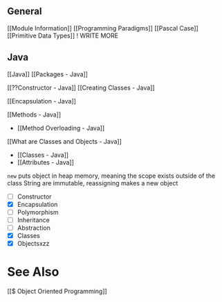 ## General
[[Module Information]]
[[Programming Paradigms]]
[[Pascal Case]]
[[Primitive Data Types]] ! WRITE MORE

## Java
[[Java]]
[[Packages - Java]]

[[??Constructor - Java]]
[[Creating Classes - Java]]

[[Encapsulation - Java]]

[[Methods - Java]]
- [[Method Overloading - Java]]


[[What are Classes and Objects - Java]]
- [[Classes - Java]]
- [[Attributes - Java]]


`new` puts object in heap memory, meaning the scope exists outside of the class
String are immutable, reassigning makes a new object

- [ ] Constructor
- [x] Encapsulation
- [ ] Polymorphism
- [ ] Inheritance
- [ ] Abstraction
- [x] Classes
- [x] Objectsxzz

# See Also
[[$ Object Oriented Programming]]